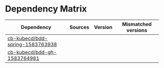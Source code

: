 # Dependency Matrix

Dependency | Sources | Version | Mismatched versions
---------- | ------- | ------- | -------------------
[cb-kubecd/bdd-spring-1583763938](https://github.com/cb-kubecd/bdd-spring-1583763938.git) |  | []() | 
[cb-kubecd/bdd-gh-1583764981](https://github.com/cb-kubecd/bdd-gh-1583764981.git) |  | []() | 
